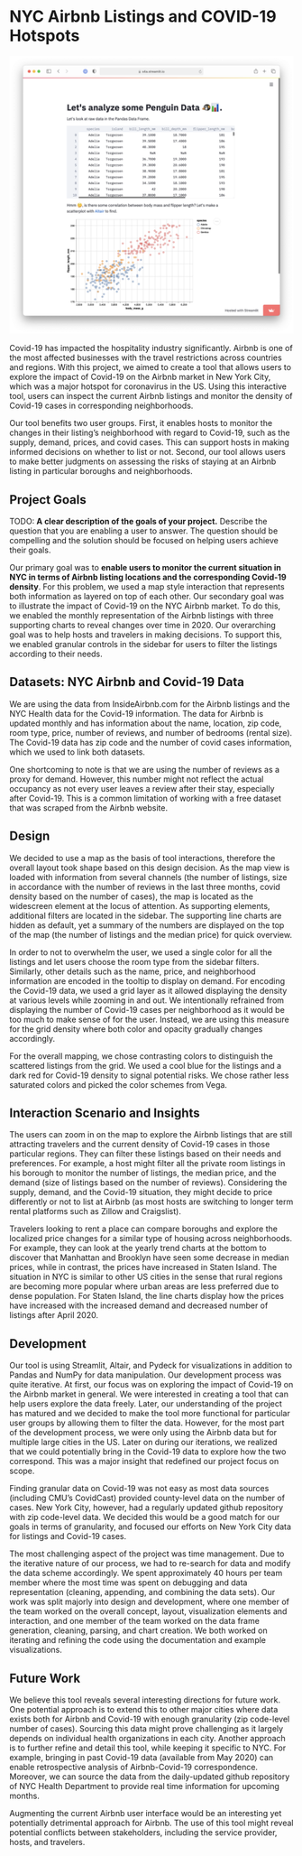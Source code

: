 # NYC Airbnb Listings and COVID-19 Hotspots

![A screenshot of your application. Could be a GIF.](screenshot.png)

Covid-19 has impacted the hospitality industry significantly. Airbnb is one of the most affected businesses with the travel restrictions across countries and regions. With this project, we aimed to create a tool that allows users to explore the impact of Covid-19 on the Airbnb market in New York City, which was a major hotspot for coronavirus in the US. Using this interactive tool, users can inspect the current Airbnb listings and monitor the density of Covid-19 cases in corresponding neighborhoods.

Our tool benefits two user groups. First, it enables hosts to monitor the changes in their listing’s neighborhood with regard to Covid-19, such as the supply, demand, prices, and covid cases. This can support hosts in making informed decisions on whether to list or not. Second, our tool allows users to make better judgments on assessing the risks of staying at an Airbnb listing in particular boroughs and neighborhoods.

## Project Goals

TODO: **A clear description of the goals of your project.** Describe the question that you are enabling a user to answer. The question should be compelling and the solution should be focused on helping users achieve their goals.

Our primary goal was to **enable users to monitor the current situation in NYC in terms of Airbnb listing locations and the corresponding Covid-19 density**. For this problem, we used a map style interaction that represents both information as layered on top of each other. Our secondary goal was to illustrate the impact of Covid-19 on the NYC Airbnb market. To do this, we enabled the monthly representation of the Airbnb listings with three supporting charts to reveal changes over time in 2020. Our overarching goal was to help hosts and travelers in making decisions. To support this, we enabled granular controls in the sidebar for users to filter the listings according to their needs.

## Datasets: NYC Airbnb and Covid-19 Data

We are using the data from InsideAirbnb.com for the Airbnb listings and the NYC Health data for the Covid-19 information. The data for Airbnb is updated monthly and has information about the name, location, zip code, room type, price, number of reviews, and number of bedrooms (rental size). The Covid-19 data has zip code and the number of covid cases information, which we used to link both datasets.

One shortcoming to note is that we are using the number of reviews as a proxy for demand. However, this number might not reflect the actual occupancy as not every user leaves a review after their stay, especially after Covid-19. This is a common limitation of working with a free dataset that was scraped from the Airbnb website.

## Design

We decided to use a map as the basis of tool interactions, therefore the overall layout took shape based on this design decision. As the map view is loaded with information from several channels (the number of listings, size in accordance with the number of reviews in the last three months, covid density based on the number of cases), the map is located as the widescreen element at the locus of attention. As supporting elements, additional filters are located in the sidebar. The supporting line charts are hidden as default, yet a summary of the numbers are displayed on the top of the map (the number of listings and the median price) for quick overview.

In order to not to overwhelm the user, we used a single color for all the listings and let users choose the room type from the sidebar filters. Similarly, other details such as the name, price, and neighborhood information are encoded in the tooltip to display on demand. For encoding the Covid-19 data, we used a grid layer as it allowed displaying the density at various levels while zooming in and out. We intentionally refrained from displaying the number of Covid-19 cases per neighborhood as it would be too much to make sense of for the user. Instead, we are using this measure for the grid density where both color and opacity gradually changes accordingly.

For the overall mapping, we chose contrasting colors to distinguish the scattered listings from the grid. We used a cool blue for the listings and a dark red for Covid-19 density to signal potential risks. We chose rather less saturated colors and picked the color schemes from Vega.

## Interaction Scenario and Insights

The users can zoom in on the map to explore the Airbnb listings that are still attracting travelers and the current density of Covid-19 cases in those particular regions. They can filter these listings based on their needs and preferences. For example, a host might filter all the private room listings in his borough to monitor the number of listings, the median price, and the demand (size of listings based on the number of reviews). Considering the supply, demand, and the Covid-19 situation, they might decide to price differently or not to list at Airbnb (as most hosts are switching to longer term rental platforms such as Zillow and Craigslist).

Travelers looking to rent a place can compare boroughs and explore the localized price changes for a similar type of housing across neighborhoods. For example, they can look at the yearly trend charts at the bottom to discover that Manhattan and Brooklyn have seen some decrease in median prices, while in contrast, the prices have increased in Staten Island. The situation in NYC is similar to other US cities in the sense that rural regions are becoming more popular where urban areas are less preferred due to dense population. For Staten Island, the line charts display how the prices have increased with the increased demand and decreased number of listings after April 2020.

## Development

Our tool is using Streamlit, Altair, and Pydeck for visualizations in addition to Pandas and NumPy for data manipulation. Our development process was quite iterative. At first, our focus was on exploring the impact of Covid-19 on the Airbnb market in general. We were interested in creating a tool that can help users explore the data freely. Later, our understanding of the project has matured and we decided to make the tool more functional for particular user groups by allowing them to filter the data. However, for the most part of the development process, we were only using the Airbnb data but for multiple large cities in the US. Later on during our iterations, we realized that we could potentially bring in the Covid-19 data to explore how the two correspond. This was a major insight that redefined our project focus on scope.

Finding granular data on Covid-19 was not easy as most data sources (including CMU’s CovidCast) provided county-level data on the number of cases. New York City, however, had a regularly updated github repository with zip code-level data. We decided this would be a good match for our goals in terms of granularity, and focused our efforts on New York City data for listings and Covid-19 cases.

The most challenging aspect of the project was time management. Due to the iterative nature of our process, we had to re-search for data and modify the data scheme accordingly. We spent approximately 40 hours per team member where the most time was spent on debugging and data representation (cleaning, appending, and combining the data sets). Our work was split majorly into design and development, where one member of the team worked on the overall concept, layout, visualization elements and interaction, and one member of the team worked on the data frame generation, cleaning, parsing, and chart creation. We both worked on iterating and refining the code using the documentation and example visualizations.

## Future Work

We believe this tool reveals several interesting directions for future work. One potential approach is to extend this to other major cities where data exists both for Airbnb and Covid-19 with enough granularity (zip code-level number of cases). Sourcing this data might prove challenging as it largely depends on individual health organizations in each city. Another approach is to further refine and detail this tool, while keeping it specific to NYC. For example, bringing in past Covid-19 data (available from May 2020) can enable retrospective analysis of Airbnb-Covid-19 correspondence. Moreover, we can source the data from the daily-updated github repository of NYC Health Department to provide real time information for upcoming months.

Augmenting the current Airbnb user interface would be an interesting yet potentially detrimental approach for Airbnb. The use of this tool might reveal potential conflicts between stakeholders, including the service provider, hosts, and travelers.
